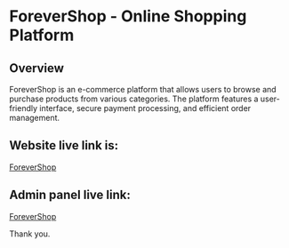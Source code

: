 # ForeverShop - Online Shopping Platform

##  Overview

ForeverShop is an e-commerce platform that allows users to browse and purchase products from various categories. The platform features a user-friendly interface, secure payment processing, and efficient order management. 

## Website live link is: 
[ForeverShop](https://frontend-forever-lac.vercel.app/)

## Admin panel live link: 
[ForeverShop](https://admin-forever.vercel.app/)

Thank you.